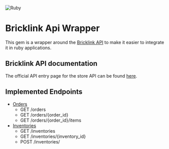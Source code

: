 ![Ruby](https://github.com/jethroo/bricklink-api-wrapper/workflows/Ruby/badge.svg)

# Bricklink Api Wrapper

This gem is a wrapper around the [Bricklink API](https://www.bricklink.com/v2/api/welcome.page)
to make it easier to integrate it in ruby applications.

## Bricklink API documentation

The official API entry page for the store API can be found [here](https://www.bricklink.com/v2/api/welcome.page).

## Implemented Endpoints

* [Orders](./lib/bricklink_api_wrapper/order.rb)
  * GET /orders
  * GET /orders/{order_id}
  * GET /orders/{order_id}/items
* [Inventories](./lib/bricklink_api_wrapper/user_inventory.rb)
  * GET /inventories
  * GET /inventories/{inventory_id}
  * POST /inventories/

